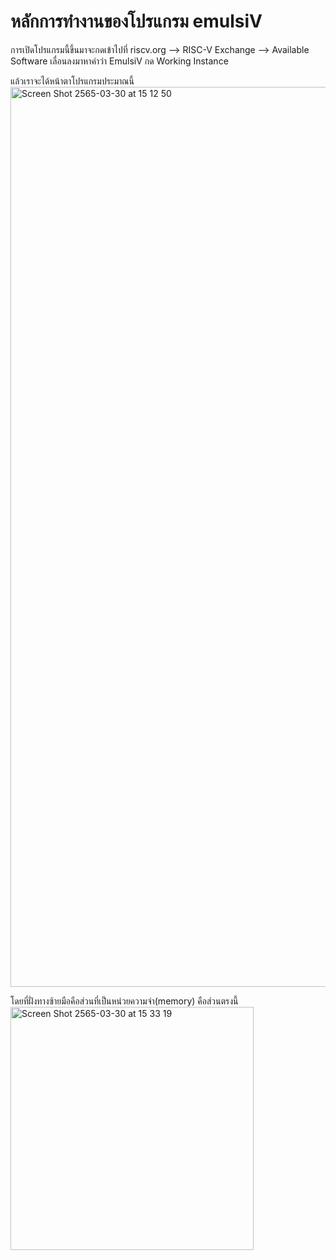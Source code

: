 # หลักการทำงานของโปรแกรม emulsiV
การเปิดโปรแกรมนี้ขึ้นมาจะกดเข้าไปที่ riscv.org --> RISC-V Exchange --> Available Software เลื่อนลงมาหาคำว่า EmulsiV กด Working Instance 

แล้วเราจะได้หน้าตาโปรแกรมประมาณนี้
<img width="1440" alt="Screen Shot 2565-03-30 at 15 12 50" src="https://user-images.githubusercontent.com/98943436/160787306-038b542a-59a5-4d6b-ae37-8db5a9babd85.png">

โดยที่ฝั่งทางซ้ายมือคือส่วนที่เป็นหน่วยความจำ(memory) คือส่วนตรงนี้
<img width="389" alt="Screen Shot 2565-03-30 at 15 33 19" src="https://user-images.githubusercontent.com/98943436/160788671-787512b9-0079-4da8-9ab2-0415c4c684ff.png">

